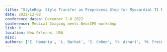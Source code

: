 ```yaml
---
title: "StyleReg: Style Transfer as Preprocess Step for Myocardial T1 Mapping"
date: 2022-12-02
conference_dates: December 2-8 2022
conference: Medical Imaging meets NeurIPS workshop
link: #
location: New Orleans, USA
misc:  
authors: ['E. Hanania', 'L. Barkat', 'I. Cohen', 'H. Azhari', 'M. Freiman']
---
```

